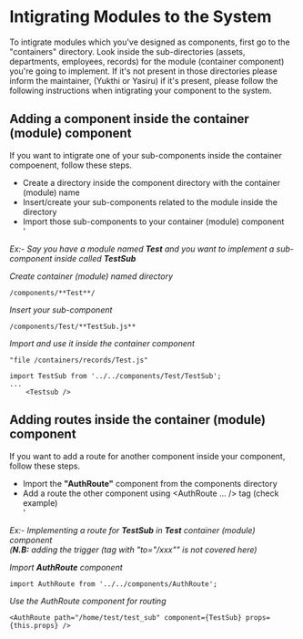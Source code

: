# Intigrating Modules to the System

To intigrate modules which you've designed as components, first go to the "containers" directory. Look inside the sub-directories (assets, departments, employees, records) for the module (container component) you're going to implement. If it's not present in those directories please inform the maintainer, (Yukthi or Yasiru) if it's present, please follow the following instructions when intigrating your component to the system.


## Adding a component inside the container (module) component

If you want to intigrate one of your sub-components inside the container compoenent, follow these steps.
- Create a directory inside the component directory with the container (module) name
- Insert/create your sub-components related to the module inside the directory
- Import those sub-components to your container (module) component  
'

*Ex:- Say you have a module named **Test** and you want to implement a sub-component inside called **TestSub***

*Create container (module) named directory*
```
/components/**Test**/
```  
*Insert your sub-component*
```
/components/Test/**TestSub.js**
```  
*Import and use it inside the container component*
```
"file /containers/records/Test.js"

import TestSub from '../../components/Test/TestSub';
...
    <Testsub />
```


## Adding routes inside the container (module) component

If you want to add a route for another component inside your component, follow these steps.
- Import the **"AuthRoute"** component from the components directory
- Add a route the other component using <AuthRoute ... /> tag (check example)  
'

*Ex:- Implementing a route for **TestSub** in **Test** container (module) component*  
*(**N.B:** adding the trigger (tag with "to="/xxx"" is not covered here)*

*Import **AuthRoute** component*
```
import AuthRoute from '../../components/AuthRoute';
```  
*Use the AuthRoute component for routing*
```
<AuthRoute path="/home/test/test_sub" component={TestSub} props={this.props} />
```  
